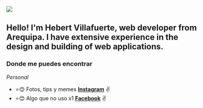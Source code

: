 ![](https://github.com/hebertdev1/hebertdev1/blob/master/javascript.gif)

## Hello! I'm Hebert Villafuerte, web developer from Arequipa. I have extensive experience in the design and building of web applications.

### Donde me puedes encontrar

_Personal_
* :star::blush: Fotos, tips y memes **[Instagram](https://www.instagram.com/elidin14)** :v:
* :star::blush: Algo que no uso x1 **[Facebook](https://facebook.com/elidadominguez)** :v:
